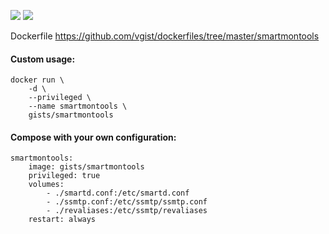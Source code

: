 ![](https://images.microbadger.com/badges/version/gists/smartmontools.svg) ![](https://images.microbadger.com/badges/image/gists/smartmontools.svg)

Dockerfile <https://github.com/vgist/dockerfiles/tree/master/smartmontools>

#### Custom usage:

    docker run \
        -d \
        --privileged \
        --name smartmontools \
        gists/smartmontools

#### Compose with your own configuration:

    smartmontools:
        image: gists/smartmontools
        privileged: true
        volumes:
            - ./smartd.conf:/etc/smartd.conf
            - ./ssmtp.conf:/etc/ssmtp/ssmtp.conf
            - ./revaliases:/etc/ssmtp/revaliases
        restart: always
